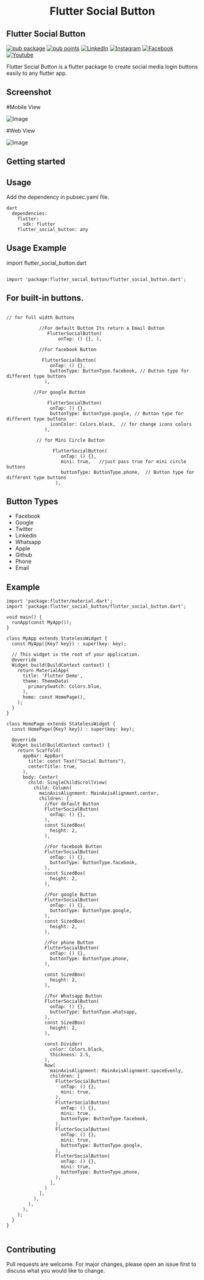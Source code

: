 <h1 align="center">Flutter Social Button</h1>

## Flutter Social Button

[![pub package](https://img.shields.io/pub/v/flutter_social_button.svg)](https://pub.dev/packages/flutter_social_button)
[![pub points](https://badges.bar/flutter_social_button/pub%20points)](https://pub.dev/packages/flutter_social_button)
[![LinkedIn](https://img.shields.io/badge/LinkedIn-in-0e76a8)](https://www.linkedin.com/in/alok-dubey-02ba331b6)
[![Instagram](https://img.shields.io/badge/Instagram-E4405F?logo=instagram&logoColor=white)](https://www.instagram.com/flutter_coding_/)
[![Facebook](https://img.shields.io/badge/Facebook-1877F2?logo=facebook&logoColor=white)](https://www.facebook.com/dalok2811/)
[![Youtube](https://img.shields.io/badge/YouTube-FF0000?logo=youtube&logoColor=white)](https://www.youtube.com/channel/UC7S6rSRNON1_YvKgiUjfyIw)


Flutter Social Button is a flutter package to create social media login buttons easily to any flutter app.

## Screenshot

#Mobile View

![Image](https://github.com/alok2811/flutter_social_button/blob/master/screenshots/phone_screen.png)

#Web View

![Image](https://github.com/alok2811/flutter_social_button/blob/master/screenshots/desktop_screen.png)

## Getting started

## Usage

Add the dependency in pubsec.yaml file.

```
dart
  dependencies:
    flutter:
      sdk: flutter
    flutter_social_button: any
```


## Usage Example

import flutter_social_button.dart

```

import 'package:flutter_social_button/flutter_social_button.dart';

```
## For built-in buttons.

```

// for full width Buttons

            //For default Button Its return a Email Button
               FlutterSocialButton(
                   onTap: () {}, ), 
                   
            //For facebook Button   
            
             FlutterSocialButton(
                onTap: () {},
                buttonType: ButtonType.facebook, // Button type for different type buttons
              ),
              
          //For google Button
          
               FlutterSocialButton(
                onTap: () {},
                buttonType: ButtonType.google, // Button type for different type buttons
                iconColor: Colors.black,  // for change icons colors
              ),  

           // for Mini Circle Button

                 FlutterSocialButton(
                    onTap: () {},
                    mini: true,   //just pass true for mini circle buttons
                    buttonType: ButtonType.phone,  // Button type for different type buttons
                  ),

```


## Button Types

- Facebook
- Google
- Twitter
- Linkedin
- Whatsapp
- Apple
- Github
- Phone
- Email


## Example

```
import 'package:flutter/material.dart';
import 'package:flutter_social_button/flutter_social_button.dart';

void main() {
  runApp(const MyApp());
}

class MyApp extends StatelessWidget {
  const MyApp({Key? key}) : super(key: key);

  // This widget is the root of your application.
  @override
  Widget build(BuildContext context) {
    return MaterialApp(
      title: 'Flutter Demo',
      theme: ThemeData(
        primarySwatch: Colors.blue,
      ),
      home: const HomePage(),
    );
  }
}

class HomePage extends StatelessWidget {
  const HomePage({Key? key}) : super(key: key);

  @override
  Widget build(BuildContext context) {
    return Scaffold(
      appBar: AppBar(
        title: const Text("Social Buttons"),
        centerTitle: true,
      ),
      body: Center(
        child: SingleChildScrollView(
          child: Column(
            mainAxisAlignment: MainAxisAlignment.center,
            children: [
              //For default Button
              FlutterSocialButton(
                onTap: () {},
              ),
              const SizedBox(
                height: 2,
              ),

              //For facebook Button
              FlutterSocialButton(
                onTap: () {},
                buttonType: ButtonType.facebook,
              ),
              const SizedBox(
                height: 2,
              ),

              //For google Button
              FlutterSocialButton(
                onTap: () {},
                buttonType: ButtonType.google,
              ),
              const SizedBox(
                height: 2,
              ),

              //For phone Button
              FlutterSocialButton(
                onTap: () {},
                buttonType: ButtonType.phone,
              ),

              const SizedBox(
                height: 2,
              ),

              //For Whatsapp Button
              FlutterSocialButton(
                onTap: () {},
                buttonType: ButtonType.whatsapp,
              ),
              const SizedBox(
                height: 2,
              ),

              const Divider(
                color: Colors.black,
                thickness: 2.5,
              ),
              Row(
                mainAxisAlignment: MainAxisAlignment.spaceEvenly,
                children: [
                  FlutterSocialButton(
                    onTap: () {},
                    mini: true,
                  ),
                  FlutterSocialButton(
                    onTap: () {},
                    mini: true,
                    buttonType: ButtonType.facebook,
                  ),
                  FlutterSocialButton(
                    onTap: () {},
                    mini: true,
                    buttonType: ButtonType.google,
                  ),
                  FlutterSocialButton(
                    onTap: () {},
                    mini: true,
                    buttonType: ButtonType.phone,
                  ),
                ],
              )
            ],
          ),
        ),
      ),
    );
  }
}


```


## Contributing
Pull requests are welcome. For major changes, please open an issue first to discuss what you would like to change.
